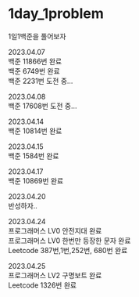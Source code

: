 # 1day_1problem
1일1백준을 풀어보자 

2023.04.07 <br>
백준 11866번 완료<br>
백준  6749번 완료<br>
백준  2231번 도전 중...<br>

2023.04.08 <br>
백준 17608번 도전 중...<br>

2023.04.14 <br>
백준 10814번 완료<br>

2023.04.15 <br>
백준 1584번 완료<br>

2023.04.17 <br>
백준 10869번 완료<br>

2023.04.20 <br>
반성하자.. <br>

2023.04.24 <br>
프로그래머스 LV0 안전지대 완료 <br>
프로그래머스 LV0 한번만 등장한 문자 완료 <br>
Leetcode 387번,1번,252번, 680번 완료 <br>

2023.04.25 <br>
프로그래머스 LV2 구명보트 완료 <br>
Leetcode 1326번 완료 <br>